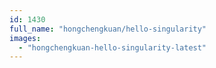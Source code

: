 ```yaml
---
id: 1430
full_name: "hongchengkuan/hello-singularity"
images: 
  - "hongchengkuan-hello-singularity-latest"
---
```

